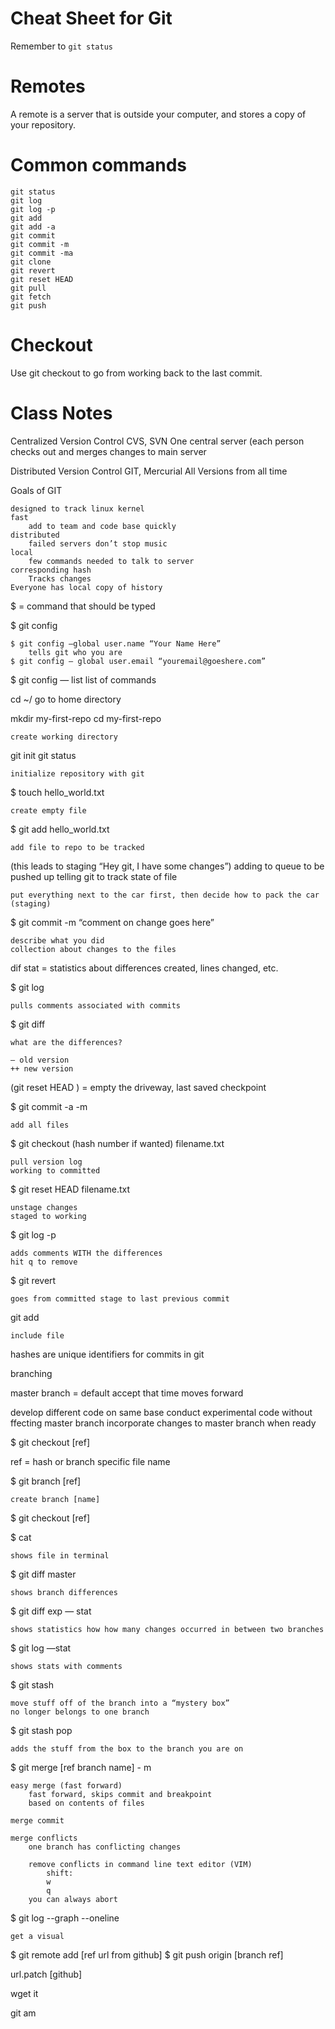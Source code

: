 # Cheat Sheet for Git

Remember to `git status`

# Remotes

A remote is a server that is outside your computer, and stores a copy of your
repository.


# Common commands
```
git status
git log
git log -p
git add
git add -a
git commit
git commit -m
git commit -ma
git clone
git revert
git reset HEAD 
git pull
git fetch
git push
```


# Checkout

Use  git checkout to go from working back to the last commit.

# Class Notes

Centralized Version Control
	CVS, SVN
	One central server (each person checks out and merges changes to main server

Distributed Version Control
	GIT, Mercurial
	All Versions from all time

Goals of GIT

	designed to track linux kernel
	fast
		add to team and code base quickly
	distributed
		failed servers don’t stop music
	local
		few commands needed to talk to server
	corresponding hash
		Tracks changes
	Everyone has local copy of history

$ = command that should be typed

$ git config

	$ git config —global user.name “Your Name Here”
		tells git who you are
	$ git config — global user.email “youremail@goeshere.com”

$ git config — list
	list of commands

cd ~/
	go to home directory

mkdir my-first-repo
cd my-first-repo

	create working directory

git init
git status

	initialize repository with git

$ touch hello_world.txt

	create empty file

$ git add hello_world.txt

	add file to repo to be tracked

(this leads to staging “Hey git, I have some changes”)
	adding to queue to be pushed up
	telling git to track state of file

	put everything next to the car first, then decide how to pack the car (staging)

$ git commit -m “comment on change goes here”

	describe what you did
	collection about changes to the files

dif stat = statistics about differences created, lines changed, etc.

$ git log

	pulls comments associated with commits

$ git diff

	what are the differences?

	— old version
	++ new version

(git reset HEAD <file>) = empty the driveway, last saved checkpoint

$ git commit -a -m

	add all files

$ git checkout (hash number if wanted) filename.txt

	pull version log
	working to committed

$ git reset HEAD filename.txt

	unstage changes
	staged to working

$ git log -p

	adds comments WITH the differences
	hit q to remove

$ git revert

	goes from committed stage to last previous commit

git add

	include file

hashes are unique identifiers for commits in git

branching

master branch = default
accept that time moves forward

develop different code on same base
conduct experimental code without ffecting master branch
incorporate changes to master branch when ready

$ git checkout [ref] <file>

ref = hash or branch
specific file name

$ git branch [ref]

	create branch [name]

$ git checkout [ref]

$ cat

	shows file in terminal

$ git diff master

	shows branch differences

$ git diff exp — stat

	shows statistics how how many changes occurred in between two branches

$ git log —stat

	shows stats with comments

$ git stash

	move stuff off of the branch into a “mystery box”
	no longer belongs to one branch

$ git stash pop

	adds the stuff from the box to the branch you are on

$ git merge [ref branch name] - m

	easy merge (fast forward)
		fast forward, skips commit and breakpoint
		based on contents of files

	merge commit

	merge conflicts
		one branch has conflicting changes

		remove conflicts in command line text editor (VIM)
			shift:
			w
			q
		you can always abort

$ git log --graph --oneline

	get a visual

$ git remote add [ref url from github]
$ git push origin [branch ref]

url.patch [github]

wget it

git am
